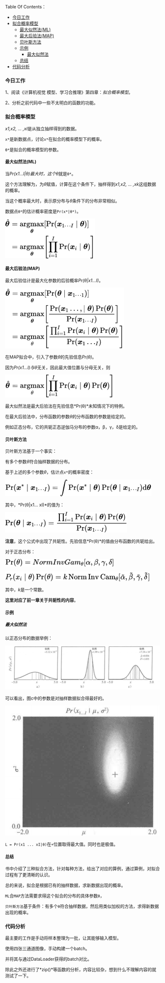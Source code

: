 Table Of Contents：
+ [今日工作](#今日工作)
+ [拟合概率模型](#拟合概率模型)
	+ [最大似然法(ML)](#最大似然法(ML))
	+ [最大后验法(MAP)](#最大后验法(MAP))
	+ [贝叶斯方法](#贝叶斯方法)
	+ [示例](#示例)
	  + [最大似然法](#最大似然法)
	+ [总结](#总结)
+ [代码分析](#代码分析)

### 今日工作

1、阅读《计算机视觉 模型、学习合推理》第四章：*拟合概率模型*。

2、分析之前代码中一些不太明白的函数的功能。


### 拟合概率模型

*x1,x2, ... ,xI*是从独立抽样得到的数据。

`x*`是新数据点，讨论`x*`在拟合的概率模型下的概率。

`θ*`是拟合的概率模型的参数。

#### 最大似然法(ML)

当*Pr(x1...I|θ)*最大时，这个*θ*就是`θ*`。

这个方法理解为，为*θ*赋值，计算在这个条件下，抽样得到*x1,x2, ... ,xk*这组数据的概率。

当这个概率最大时，表示原分布与*θ*条件下的分布非常相似。

数据点`θ*`的估计概率密度是`Pr(x*|θ*)`。

![](https://github.com/fantasy995/ComputerVision/blob/main/images/Snipaste_2020-10-20_14-47-09.png?raw=true)

#### 最大后验法(MAP)

最大后验估计是最大化参数的后验概率*Pr(θ|x1...I)*。

![](https://github.com/fantasy995/ComputerVision/blob/main/images/Snipaste_2020-10-20_15-08-09.png?raw=true)

在MAP拟合中，引入了参数*θ*的先验信息*Pr(θ)*。

因为*Pr(x1...I)*与*θ*无关，因此最大值位置与分母无关，则

![](https://github.com/fantasy995/ComputerVision/blob/main/images/Snipaste_2020-10-20_15-18-31.png?raw=true)

最大似然法是最大后验法在先验信息*Pr(θ)*未知情况下的特例。

在最大后验法中，分布函数的参数*θ*的分布函数的参数是给定的。

例如正态分布，它的共轭正态逆伽马分布的参数α，β，γ，δ是给定的。

#### 贝叶斯方法

贝叶斯方法基于一个事实：

有多个参数*θ*符合抽样数据的分布。

基于上述的多个参数*θ*，估计点`x*`的概率密度：

![](https://github.com/fantasy995/ComputerVision/blob/main/images/Snipaste_2020-10-20_15-34-02.png?raw=true)

其中，*Pr(θ|x1... xI)*的值为：

![](https://github.com/fantasy995/ComputerVision/blob/main/images/Snipaste_2020-10-20_15-36-34.png?raw=true)

**注意**，这个公式中出现了共轭性。先验信息*Pr(θ)*的值由分布函数的共轭给出。

对于正态分布：

![](https://github.com/fantasy995/ComputerVision/blob/main/images/Snipaste_2020-10-20_15-56-01.png?raw=true)

![](https://github.com/fantasy995/ComputerVision/blob/main/images/Snipaste_2020-10-20_16-01-48.png?raw=true)

其中，*k*是一个常数。

**这里对应了前一章关于共轭性的内容**。

#### 示例

##### 最大似然法

以正态分布的数据举例：

![](https://github.com/fantasy995/ComputerVision/blob/main/images/Snipaste_2020-10-20_16-55-05.png?raw=true)

可以看出，图c中的参数是对抽样数据拟合得最好的。

![](https://github.com/fantasy995/ComputerVision/blob/main/images/Snipaste_2020-10-20_16-57-32.png?raw=true)

`L = Pr(x1 ... xI|θ)`在`+`位置取得最大值。同时也是极值。

#### 总结

书中介绍了三种拟合方法，针对每种方法，给出了对应的算例，通过算例，对拟合过程有了更清晰的认识。

总的来说，拟合是根据已有的抽样数据，求新数据出现的概率。

`ML`合`MAP`方法需要求得这个拟合的分布的具体参数`θ`，

`贝叶斯方法`基于条件：有多个`θ`符合抽样数据，然后用类似加权的方法，求得新数据出现的概率。

### 代码分析

最主要的工作是手动将样本整理为一批，让其能够输入模型。

使用四张三通道图像，手动构建一个batch。

并将其与通过DataLoader获得的batch对比。

除此之外还进行了*zip()*等函数的分析，内容比较杂，想到什么不理解内容的就测试了一下。

